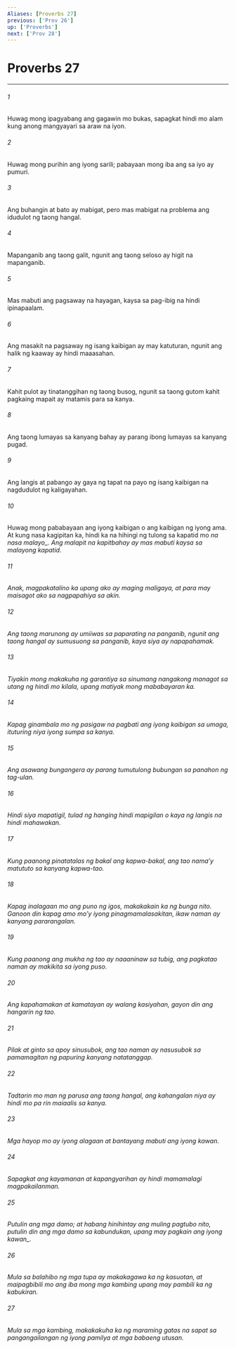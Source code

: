 ```yaml
---
Aliases: [Proverbs 27]
previous: ['Prov 26']
up: ['Proverbs']
next: ['Prov 28']
---
```

# Proverbs 27

***






















###### 1 










Huwag mong ipagyabang ang gagawin mo bukas, sapagkat hindi mo alam kung anong mangyayari sa araw na iyon. 





















###### 2 










Huwag mong purihin ang iyong sarili; pabayaan mong iba ang sa iyo ay pumuri. 





















###### 3 










Ang buhangin at bato ay mabigat, pero mas mabigat na problema ang idudulot ng taong hangal. 





















###### 4 










Mapanganib ang taong galit, ngunit ang taong seloso ay higit na mapanganib. 





















###### 5 










Mas mabuti ang pagsaway na hayagan, kaysa sa pag-ibig na hindi ipinapaalam. 





















###### 6 










Ang masakit na pagsaway ng isang kaibigan ay may katuturan, ngunit ang halik ng kaaway ay hindi maaasahan. 





















###### 7 










Kahit pulot ay tinatanggihan ng taong busog, ngunit sa taong gutom kahit pagkaing mapait ay matamis para sa kanya. 





















###### 8 










Ang taong lumayas sa kanyang bahay ay parang ibong lumayas sa kanyang pugad. 





















###### 9 










Ang langis at pabango ay gaya ng tapat na payo ng isang kaibigan na nagdudulot ng kaligayahan. 





















###### 10 










Huwag mong pababayaan ang iyong kaibigan o ang kaibigan ng iyong ama. At kung nasa kagipitan ka, hindi ka na hihingi ng tulong sa kapatid mo <i class="trans-change">na nasa malayo_. Ang malapit na kapitbahay ay mas mabuti kaysa sa malayong kapatid. 





















###### 11 










Anak, magpakatalino ka upang ako ay maging maligaya, at para may maisagot ako sa nagpapahiya sa akin. 





















###### 12 










Ang taong marunong ay umiiwas sa paparating na panganib, ngunit ang taong hangal ay sumusuong sa panganib, kaya siya ay napapahamak. 





















###### 13 










Tiyakin mong makakuha ng garantiya sa sinumang nangakong managot sa utang ng hindi mo kilala, upang matiyak mong mababayaran ka. 





















###### 14 










Kapag ginambala mo ng pasigaw na pagbati ang iyong kaibigan sa umaga, ituturing niya iyong sumpa sa kanya. 





















###### 15 










Ang asawang bungangera ay parang tumutulong bubungan sa panahon ng tag-ulan. 





















###### 16 










Hindi siya mapatigil, tulad ng hanging hindi mapigilan o kaya ng langis na hindi mahawakan. 





















###### 17 










Kung paanong pinatatalas ng bakal ang kapwa-bakal, ang tao namaʼy matututo sa kanyang kapwa-tao. 





















###### 18 










Kapag inalagaan mo ang puno ng igos, makakakain ka ng bunga nito. Ganoon din kapag amo moʼy iyong pinagmamalasakitan, ikaw naman ay kanyang pararangalan. 





















###### 19 










Kung paanong ang mukha ng tao ay naaaninaw sa tubig, ang pagkatao naman ay makikita sa iyong puso. 





















###### 20 










Ang kapahamakan at kamatayan ay walang kasiyahan, gayon din ang hangarin ng tao. 





















###### 21 










Pilak at ginto sa apoy sinusubok, ang tao naman ay nasusubok sa pamamagitan ng papuring kanyang natatanggap. 





















###### 22 










Tadtarin mo man ng parusa ang taong hangal, ang kahangalan niya ay hindi mo pa rin maiaalis sa kanya. 





















###### 23 










Mga hayop mo ay iyong alagaan at bantayang mabuti ang iyong kawan. 





















###### 24 










Sapagkat ang kayamanan at kapangyarihan ay hindi mamamalagi magpakailanman. 





















###### 25 










Putulin ang mga damo; at habang hinihintay ang muling pagtubo nito, putulin din ang mga damo sa kabundukan, <i class="trans-change">upang may pagkain ang iyong kawan_. 





















###### 26 










Mula sa balahibo ng mga tupa ay makakagawa ka ng kasuotan, at maipagbibili mo ang iba mong mga kambing upang may pambili ka ng kabukiran. 





















###### 27 










Mula sa mga kambing, makakakuha ka ng maraming gatas na sapat sa pangangailangan ng iyong pamilya at mga babaeng utusan.
